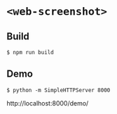 # `<web-screenshot>`

## Build
```
$ npm run build
```

## Demo
```
$ python -m SimpleHTTPServer 8000
```
http://localhost:8000/demo/
